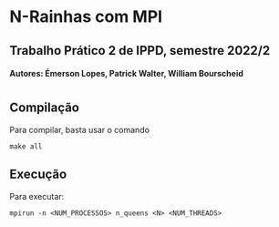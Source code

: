 # N-Rainhas com MPI
## Trabalho Prático 2 de IPPD, semestre 2022/2
#### Autores: Émerson Lopes, Patrick Walter, William Bourscheid
#

## Compilação
Para compilar, basta usar o comando 
```
make all
```

## Execução
Para executar: 
```
mpirun -n <NUM_PROCESSOS> n_queens <N> <NUM_THREADS>
```